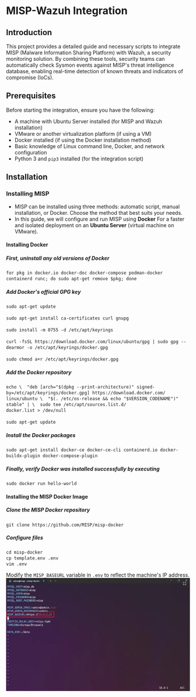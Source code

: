 # MISP-Wazuh Integration

## Introduction
This project provides a detailed guide and necessary scripts to integrate MISP (Malware Information Sharing Platform) with Wazuh, a security monitoring solution. By combining these tools, security teams can automatically check Sysmon events against MISP's threat intelligence database, enabling real-time detection of known threats and indicators of compromise (IoCs).

## Prerequisites
Before starting the integration, ensure you have the following:
- A machine with Ubuntu Server installed (for MISP and Wazuh installation)
- VMware or another virtualization platform (if using a VM)
- Docker installed (if using the Docker installation method)
- Basic knowledge of Linux command line, Docker, and network configuration
- Python 3 and `pip3` installed (for the integration script)

## Installation

### Installing MISP
- MISP can be installed using three methods: automatic script, manual installation, or Docker. Choose the method that best suits your needs.
- In this guide, we will configure and run MISP using **Docker** For a faster and isolated deployment on an **Ubuntu Server** (virtual machine on VMware).
#### Installing Docker
##### First, uninstall any old versions of Docker
```
for pkg in docker.io docker-doc docker-compose podman-docker containerd runc; do sudo apt-get remove $pkg; done
```
##### Add Docker's official GPG key
```
sudo apt-get update

sudo apt-get install ca-certificates curl gnupg

sudo install -m 0755 -d /etc/apt/keyrings

curl -fsSL https://download.docker.com/linux/ubuntu/gpg | sudo gpg --dearmor -o /etc/apt/keyrings/docker.gpg

sudo chmod a+r /etc/apt/keyrings/docker.gpg
```
##### Add the Docker repository
```
echo \  "deb [arch="$(dpkg --print-architecture)" signed-by=/etc/apt/keyrings/docker.gpg] https://download.docker.com/
linux/ubuntu \  "$(. /etc/os-release && echo "$VERSION_CODENAME")" stable" | \  sudo tee /etc/apt/sources.list.d/
docker.list > /dev/null

sudo apt-get update
```
##### Install the Docker packages
```
sudo apt-get install docker-ce docker-ce-cli containerd.io docker-buildx-plugin docker-compose-plugin
```
##### Finally, verify Docker was installed successfully by executing
```
sudo docker run hello-world
```
#### Installing the MISP Docker Image
##### Clone the MISP Docker repository
```
git clone https://github.com/MISP/misp-docker
```
##### Configure files
```
cd misp-docker
cp template.env .env
vim .env
```
Modify the `MISP_BASEURL` variable in `.env` to reflect the machine's IP address.
![Alt text](images/image1.png)
